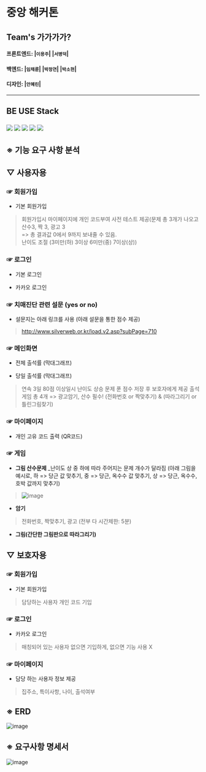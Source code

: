 # 중앙 해커톤

##  Team's  가가가가? 
#### 프론트엔드: |`이용주`| |`서병덕`|  
#### 백엔드: |`임채륜`| |`박정연`| |`박소현`|  
#### 디자인: |`안혜린`|
----------------------------------------

## BE USE Stack
### <img src="https://img.shields.io/badge/Spring-6DB33F?style=for-the-badge&logo=Spring&logoColor=black"/> <img src="https://img.shields.io/badge/SpringBoot-6DB33F?style=for-the-badge&logo=SpringBoot&logoColor=black"/> <img src="https://img.shields.io/badge/springsecurity-6DB33F?style=for-the-badge&logo=springsecurity&logoColor=black"/> <img src="https://img.shields.io/badge/docker-2496ED?style=for-the-badge&logo=docker&logoColor=black"/> <img src="https://img.shields.io/badge/jenkins-D24939?style=for-the-badge&logo=jenkins&logoColor=black"/>

## ※ 기능 요구 사항 분석

## ▽ 사용자용
### ☞ 회원가입
- 기본 회원가입
> 회원가입시 마이페이지에 개인 코드부여
>  사전 테스트 제공(문제 총 3개가 나오고 산수3, 짝 3, 광고 3 <br/>
=> 총 결과값 0에서 9까지 보내줄 수 있음. <br/>
> 난이도 조절 (3미만(하) 3이상 6미만(중) 7이상(상))
### ☞ 로그인
- 기본 로그인

- 카카오 로그인

### ☞ 치매진단 관련 설문 (yes or no)
- 설문지는 아래 링크를 사용 (아래 설문을 통한 점수 제공)
> <http://www.silverweb.or.kr/load.v2.asp?subPage=710>

### ☞ 메인화면 
- 전체 출석률 (막대그래프) 

- 당일 출석률 (막대그래프)
> 연속 3일 80점 이상일시 난이도 상승
> 문제 푼 점수 저장 후 보호자에게 제공
> 출석게임 총 4개 => 광고암기, 산수 필수! (전화번호 or 짝맞추기) & (따라그리기 or 틀린그림찾기)

### ☞ 마이페이지
- 개인 고유 코드 출력 (QR코드)

### ☞ 게임
- **그림 산수문제** _난이도 상 중 하에 따라 주어지는 문제 개수가 달라짐 (아래 그림을 예시로, 하 => 당근 값 맞추기, 중 => 당근, 옥수수 값 맞추기, 상 => 당근, 옥수수, 호박 값까지 맞추기)  
> ![image](https://github.com/NSU12-Hackathon01/DM_BE/assets/59529734/6cf7efdf-3bd7-4358-9d1b-9bee0b2ff890)  


- **암기** 
> 전화번호, 짝맞추기, 광고  (전부 다 시간제한: 5분)

- **그림(간단한 그림판으로 따라그리기)**


## ▽ 보호자용
### ☞ 회원가입
- 기본 회원가입
> 담당하는 사용자 개인 코드 기입

### ☞ 로그인
- 카카오 로그인
> 매칭되어 있는 사용자 없으면 기입하게, 없으면 기능 사용 X

### ☞ 마이페이지
- 담당 하는 사용자 정보 제공
> 집주소, 특이사항, 나이, 출석여부


## ※ ERD
![image](https://github.com/user-attachments/assets/a44481b6-052b-474c-943d-7341730064ff)


## ※ 요구사항 명세서
![image](https://github.com/user-attachments/assets/50ccadd1-2ade-4e2a-bac7-bc72a038f3e3)
